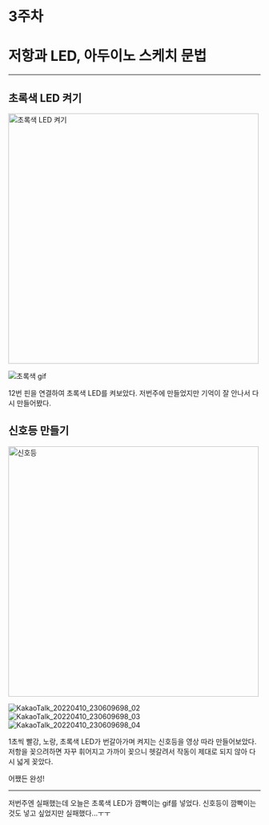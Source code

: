# 3주차
# 저항과 LED, 아두이노 스케치 문법
- - -
## 초록색 LED 켜기

<img width="500" alt="초록색 LED 켜기" src="https://user-images.githubusercontent.com/101939694/162623131-bba487a8-df1c-4cec-aa72-292b638632e4.png">

![초록색 gif](https://user-images.githubusercontent.com/101939694/162623374-09f3e672-4091-45cf-ae7d-fe8c90efb086.gif)

12번 핀을 연결하여 초록색 LED를 켜보았다. 저번주에 만들었지만 기억이 잘 안나서 다시 만들어봤다.



## 신호등 만들기

<img width="500" alt="신호등" src="https://user-images.githubusercontent.com/101939694/162623460-6b636651-5566-4d0b-a2cc-74bac6b627a7.png">

![KakaoTalk_20220410_230609698_02](https://user-images.githubusercontent.com/101939694/162624031-c733d841-1da4-48b1-99e8-ddeb53f47402.jpg)
![KakaoTalk_20220410_230609698_03](https://user-images.githubusercontent.com/101939694/162624037-c6959855-b536-436e-88d0-561b97b16f41.jpg)
![KakaoTalk_20220410_230609698_04](https://user-images.githubusercontent.com/101939694/162624038-95749c80-23d2-49a5-9ea9-e620e01c0c44.jpg)

1초씩 빨강, 노랑, 초록색 LED가 번갈아가며 켜지는 신호등을 영상 따라 만들어보았다.
저항을 꽂으려하면 자꾸 휘어지고 가까이 꽂으니 헷갈려서 작동이 제대로 되지 않아 다시 넓게 꽂았다.

어쨌든 완성!


- - -

저번주엔 실패했는데 오늘은 초록색 LED가 깜빡이는 gif를 넣었다.
신호등이 깜빡이는 것도 넣고 싶었지만 실패했다...ㅜㅜ

